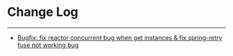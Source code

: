 # Change Log
---

- [Bugfix: fix reactor concurrent bug when get instances & fix spring-retry fuse not working bug](https://github.com/Tencent/spring-cloud-tencent/pull/771)
